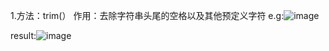 1.方法：trim(）
作用：去除字符串头尾的空格以及其他预定义字符
e.g:![image](https://github.com/apprentice1012/Java/assets/126549223/549aed8a-e937-4eda-b146-892408a5f708)


result:![image](https://github.com/apprentice1012/Java/assets/126549223/e1e6a9fa-7516-45e5-ba5f-abce067ae65e)


